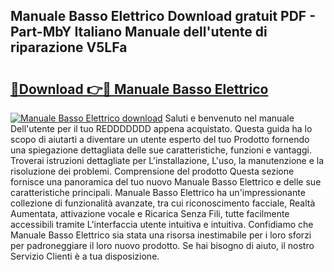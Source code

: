 ## Manuale Basso Elettrico Download gratuit PDF - Part-MbY Italiano Manuale dell'utente di riparazione V5LFa

# <h2><a href="http://dfgfjk.blite.top/?on=Manuale+Basso+Elettrico">🔗Download 👉🔴 Manuale Basso Elettrico</a></h2>

[![Manuale Basso Elettrico download](https://i.imgur.com/lujVjoI.png)](http://dfgfjk.blite.top/?on=Manuale+Basso+Elettrico)
Saluti e benvenuto nel manuale Dell'utente per il tuo REDDDDDDD appena acquistato. Questa guida ha lo scopo di aiutarti a diventare un utente esperto del tuo Prodotto fornendo una spiegazione dettagliata delle sue caratteristiche, funzioni e vantaggi. Troverai istruzioni dettagliate per L'installazione, L'uso, la manutenzione e la risoluzione dei problemi. Comprensione del prodotto Questa sezione fornisce una panoramica del tuo nuovo Manuale Basso Elettrico e delle sue caratteristiche principali. Manuale Basso Elettrico ha un'impressionante collezione di funzionalità avanzate, tra cui riconoscimento facciale, Realtà Aumentata, attivazione vocale e Ricarica Senza Fili, tutte facilmente accessibili tramite L'interfaccia utente intuitiva e intuitiva. Confidiamo che Manuale Basso Elettrico sia stata una risorsa inestimabile per i loro sforzi per padroneggiare il loro nuovo prodotto. Se hai bisogno di aiuto, il nostro Servizio Clienti è a tua disposizione.
